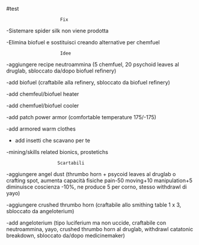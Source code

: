 #test

                        Fix
                        
-Sistemare spider silk non viene prodotta

-Elimina biofuel e sostituisci creando alternative per chemfuel

                        Idee
                        
-aggiungere recipe neutroammina (5 chemfuel, 20 psychoid leaves al druglab, sbloccato da/dopo biofuel refinery)

-add biofuel (craftabile alla refinery, sbloccato da biofuel refinery)

-add chemfeul/biofuel heater

-add chemfuel/biofuel cooler

-add patch power armor (comfortable temperature 175/-175)

-add armored warm clothes

- add insetti che scavano per te
 
-mining/skills related bionics, prostetichs

                       Scartabili
                       
-aggiungere angel dust (thrumbo horn + psycoid leaves al druglab o crafting spot, aumenta capacità fisiche pain-50 moving+10 manipulation+5 diminuisce coscienza -10%, ne produce 5 per corno, stesso withdrawl di yayo)

-aggiungere crushed thrumbo horn (craftabile allo smithing table 1 x 3, sbloccato da angeloterium)

-add angeloterium (tipo luciferium ma non uccide, craftabile con neutroammina, yayo, crushed thrumbo horn al druglab, withdrawl catatonic breakdown, sbloccato da/dopo medicinemaker)
